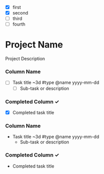 - [x] first
- [x] second
- [ ] third
- [ ] fourth

# Project Name
Project Description

### Column Name
- [ ] Task title ~3d #type @name yyyy-mm-dd
  - [ ] Sub-task or description

### Completed Column ✓
- [x] Completed task title

### Column Name
- Task title ~3d #type @name yyyy-mm-dd
  - Sub-task or description

### Completed Column ✓
- Completed task title
